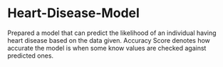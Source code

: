 # Heart-Disease-Model

Prepared a model that can predict the likelihood of an individual having heart disease based on the data given. Accuracy Score denotes how accurate the model is when some know values are checked against predicted ones.
